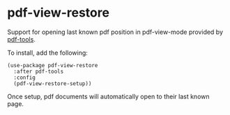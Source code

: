 # pdf-view-restore

Support for opening last known pdf position in pdf-view-mode provided by [pdf-tools](https://github.com/politza/pdf-tools).

To install, add the following:

```lsip
(use-package pdf-view-restore
  :after pdf-tools
  :config
  (pdf-view-restore-setup))
```
Once setup, pdf documents will automatically open to their last known page.
